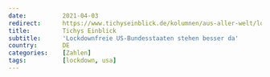 ```yaml
---
date:          2021-04-03
redirect:      https://www.tichyseinblick.de/kolumnen/aus-aller-welt/lockdownfreie-us-bundesstaaten-stehen-besser-da/
title:         Tichys Einblick
subtitle:      'Lockdownfreie US-Bundesstaaten stehen besser da'
country:       DE
categories:    [Zahlen]
tags:          [lockdown, usa]
---
```

